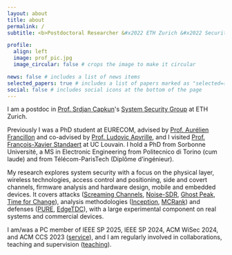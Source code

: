 ```yaml
---
layout: about
title: about
permalink: /
subtitle: <b>Postdoctoral Researcher &#x2022 ETH Zurich &#x2022 Security</b>

profile:
  align: left
  image: prof_pic.jpg
  image_circular: false # crops the image to make it circular

news: false # includes a list of news items
selected_papers: true # includes a list of papers marked as "selected={true}"
social: false # includes social icons at the bottom of the page
---
```


I am a postdoc in [Prof. Srdjan Capkun][srdjan]'s [System Security
Group][ethz-syssec] at ETH Zurich.

Previously I was a PhD student at EURECOM, advised by [Prof. Aurélien
Francillon][aurel] and co-advised by [Prof. Ludovic Apvrille][ludovic], and I
visited [Prof. François-Xavier Standaert][fx] at UC Louvain. I hold a PhD from
Sorbonne Université, a MS in Electronic Engineering from Politecnico di Torino
(cum laude) and from Télécom-ParisTech (Diplôme d’ingénieur).

My research explores system security with a focus on the physical layer,
wireless technologies, access control and positioning, side and covert
channels, firmware analysis and hardware design, mobile and embedded devices. It
covers attacks ([Screaming Channels][screaming-channels],
[Noise-SDR][noise-sdr], [Ghost Peak][ghost-peak], [Time for
Change][time-for-change]), analysis methodologies ([Inception][inception],
[MCRank][mcrank]) and defenses ([PURE][pure], [EdgeTDC][edgetdc]), with a large
experimental component on real systems and commercial devices.

I am/was a PC member of IEEE SP 2025, IEEE SP 2024, ACM WiSec 2024, and ACM CCS
2023 ([service](./service)), and I am regularly involved in collaborations,
teaching and supervision ([teaching](./teaching)).

[srdjan]: https://srdjan-capkun.com/
[ethz-syssec]: https://syssec.ethz.ch/
[aurel]: https://www.eurecom.edu/en/people/francillon-aurelien
[ludovic]: https://perso.telecom-paristech.fr/apvrille/
[fx]: https://perso.uclouvain.be/fstandae/
[screaming-channels]: http://s3.eurecom.fr/docs/ccs18_camurati.pdf
[noise-sdr]: https://s3.eurecom.fr/docs/oakland22_camurati.pdf
[ghost-peak]: https://www.usenix.org/system/files/sec22-leu.pdf
[time-for-change]: https://www.usenix.org/system/files/usenixsecurity23-anliker.pdf
[pure]: https://www.usenix.org/system/files/usenixsecurity24-coppola.pdf
[inception]: https://www.usenix.org/system/files/conference/usenixsecurity18/sec18-corteggiani.pdf
[mcrank]: https://tches.iacr.org/index.php/TCHES/article/view/9953/9456
[edgetdc]: https://www.ndss-symposium.org/wp-content/uploads/2023/02/ndss2023_f271_paper.pdf
